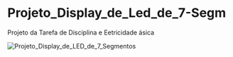 # Projeto_Display_de_Led_de_7-Segm
Projeto da Tarefa de Disciplina e Eetricidade ásica

![Projeto_Display_de_LED_de_7_Segmentos](https://github.com/user-attachments/assets/9eec8055-4d3a-4ee0-8d12-18627fa1eed5)
